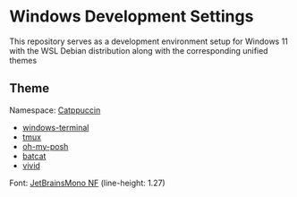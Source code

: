 # Windows Development Settings

This repository serves as a development environment setup for Windows 11 with the WSL Debian distribution along with the corresponding unified themes

## Theme

Namespace: [Catppuccin](https://github.com/catppuccin/catppuccin)

- [windows-terminal](https://github.com/catppuccin/windows-terminal)
- [tmux](https://github.com/catppuccin/tmux)
- [oh-my-posh](https://github.com/JanDeDobbeleer/oh-my-posh/blob/main/themes/catppuccin.omp.json)
- [batcat](https://github.com/catppuccin/bat)
- [vivid](https://github.com/sharkdp/vivid/blob/master/themes/catppuccin-mocha.yml)

Font: [JetBrainsMono NF](https://github.com/ryanoasis/nerd-fonts/releases/download/v2.1.0/JetBrainsMono.zip) (line-height: 1.27)